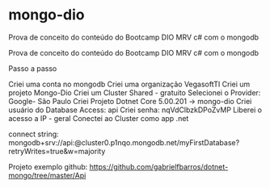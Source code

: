 # mongo-dio
Prova de conceito do conteúdo do Bootcamp DIO MRV c# com o mongodb


Prova de conceito do conteúdo do Bootcamp DIO MRV c# com o mongodb

Passo a passo

 Criei uma conta no mongodb
 Criei uma organização VegasoftTI
 Criei um projeto Mongo-Dio 
 Criei um Cluster Shared - gratuito Selecionei o Provider: Google- São Paulo 
 Criei Projeto Dotnet Core 5.00.201 -> mongo-dio Criei usuário do Database Access: api 
 Criei senha: nqVdClbzkDPoZvMP
 Liberei o acesso a IP - geral Conectei ao Cluster como app .net

connect string: mongodb+srv://api:@cluster0.p1nqo.mongodb.net/myFirstDatabase?retryWrites=true&w=majority

Projeto exemplo github: https://github.com/gabrielfbarros/dotnet-mongo/tree/master/Api
